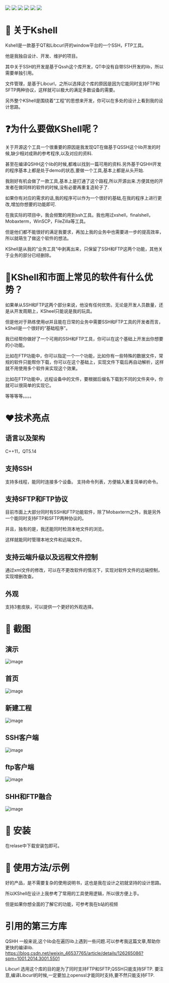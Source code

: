 ﻿
<div style="display: inline-block;">
    <img src="https://img.shields.io/badge/Builder-shikai123-red">
    <img src="https://img.shields.io/badge/license-MIT-blue">
    <img src="https://img.shields.io/badge/Qt-5.14-66CC99">
    <img src="https://img.shields.io/badge/OS-window-blue">
    <img src="https://img.shields.io/badge/C%2B%2B-11-8A2BE2">
    <img src="https://img.shields.io/badge/release-1.0-8A2BE2">

</div>


# 🚀 关于Kshell
Kshell是一款基于QT和Libcurl开的window平台的一个SSH，FTP工具。

他是我独自设计、开发、维护的项目。

其中关于SSH的开发是基于Qssh这个库开发，QT中没有自带SSH开发的lib，所以需要单独引用。 

文件管理，是基于Libcurl，之所以选择这个库的原因是因为它能同时支持FTP和SFTP两种协议，这样就可以极大的满足多数设备的需要。

另外整个KShell是围绕着“工程”的思想来开发，你可以在多处的设计上看到我的设计思路。

# ❓为什么要做KShell呢？
关于开源这个工具一个很重要的原因是我发现QT在做基于QSSH这个lib开发的时候,缺少相对成熟的参考程序,以及对应的资料.

甚至在编译QSHH这个lib的时候,都难以找到一篇可用的资料.另外基于QSHH开发的程序基本上都是处于demo的状态,要做一个工具,基本上都是从头开始.

我刚好有机会做了一款工具,基本上是打通了这个路程,所以开源出来.方便其他的开发者在做同样的软件的时候,没有必要再重复造轮子了.

如果你有对应的需求的话,我的程序可以作为一个很好的基础,在我的程序上进行更改,增加你想要的功能即可.


在我实际的项目中，我会频繁的用到ssh工具。我也用过xshell，finalshell，Mobaxterm，WinSCP，FileZilla等工具。

但是他们都不能很好的满足我要求，再加上我的业务中也需要进一步的提高效率，所以就萌生了做这个软件的想法。

KShell是从我的“业务工具”中剥离出来，只保留了SSH和FTP这两个功能，其他关于业务的部分已经删除。


# :muscle:KShell和市面上常见的软件有什么优势？
如果单从SSH和FTP这两个部分来说，他没有任何优势。无论是开发人员数量，还是从开发周期上，KSheel只能说是我的玩具。

但是他对于熟练使用qt并且能在日常的业务中需要SSH和FTP工具的开发者而言，kShell是一个很好的“基础程序”。

我已经帮你做好了一个可用的SSH和FTP工具，你可以在这个基础上开发出你想要的小功能。

比如在FTP功能中，你可以指定一个一个功能，比如你有一些特殊的数据文件，常规的软件只能帮你下载，你可以在这个基础上，实现文件下载后再自动解析，这样就不用使用多个软件来实现这个效果。

比如在FTP功能中，远程设备中的文件，要根据后缀名下载到不同的文件夹中，你就可以很简单的实现它。

等等等等。。。。

# :heart:技术亮点
## 语言以及架构 
C++11，QT5.14

## 支持SSH
支持多线程，能同时连接多个设备。
支持命令列表，方便输入重复简单的命令。
## 支持SFTP和FTP协议
目前市面上大部分同时有SSH和FTP功能软件，除了Mobaxterm之外，我是另外一个能同时支持FTP和SFTP两种协议的。

并且，独有的是，我还能同时检测本地文件的浏览。

这样就能同时管理本地文件和远端文件。
    
## 支持云端升级以及远程文件控制
通过xml文件的修改，可以在不更改软件的情况下，实现对软件文件的远端控制，实现增删改查。
    
## 外观
支持3套皮肤，可以提供一个更好的外观选择。
    
# :camera_flash: 截图

## 演示
![image](./screenshot/HTU.gif) 

## 首页
![image](./screenshot/首页.png) 

## 新建工程
![image](./screenshot/新建工程.png) 

## SSH客户端
![image](./screenshot/SSH客户端.png) 

## ftp客户端
![image](./screenshot/ftp客户端.png) 

## SHH和FTP融合
![image](./screenshot/SHH和FTP融合.png) 

# :hammer:	安装

在relase中下载安装包即可。


# :blue_book:		使用方法/示例
好的产品，是不需要复杂的使用说明书，这也是我在设计之初就坚持的设计思路。

所以KShell在设计上我参考了常用的工具使用逻辑，所以很方便上手。

但是如果你想全面的了解它的功能，可参考我在b站的视频


# 引用的第三方库
QSHH
一般来说,这个lib会在遍历lib上遇到一些问题.可以参考我这篇文章,帮助你更快的编译lib.
https://blog.csdn.net/weixin_46537765/article/details/126265086?spm=1001.2014.3001.5501

Libcurl
选用这个库的目的是为了同时支持FTP和SFTP,QSSH只能支持SFTP.
要注意,编译Libcurl的时候,一定要加上openssl才能同时支持,要不然只能支持FTP.
